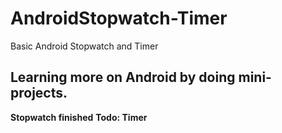 # AndroidStopwatch-Timer
Basic Android Stopwatch and Timer

## Learning more on Android by doing mini-projects. 
**Stopwatch finished**
**Todo: Timer**

